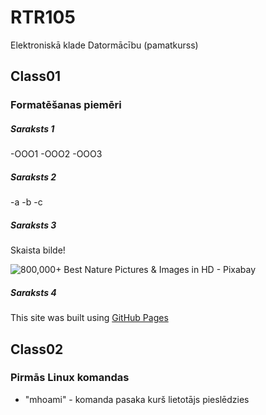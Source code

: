 # RTR105
Elektroniskā klade Datormācību (pamatkurss)
## Class01
### Formatēšanas piemēri
##### Saraksts 1
-OOO1
-OOO2
-OOO3
##### Saraksts 2
-a
-b
-c
##### Saraksts 3
Skaista bilde!


![800,000+ Best Nature Pictures & Images in HD - Pixabay](https://cdn.pixabay.com/photo/2015/04/23/22/00/tree-736885__480.jpg)
##### Saraksts 4
﻿This site was built using [GitHub Pages](https://docs.github.com/en/get-started/writing-on-github/getting-started-with-writing-and-formatting-on-github/basic-writing-and-formatting-syntax#links)
 
## Class02
### Pirmās Linux komandas
- "mhoami" - komanda pasaka kurš lietotājs pieslēdzies

